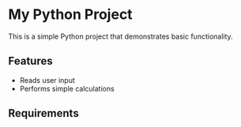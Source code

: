 # My Python Project

This is a simple Python project that demonstrates basic functionality.

## Features

- Reads user input  
- Performs simple calculations  
 

## Requirements

